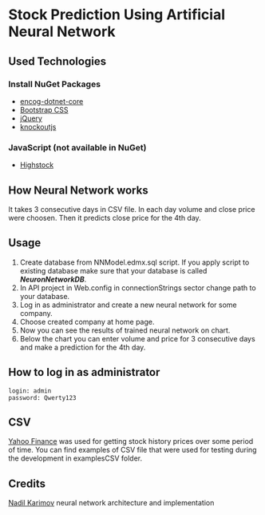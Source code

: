 # Stock Prediction Using Artificial Neural Network

## Used Technologies

### Install NuGet Packages

- [encog-dotnet-core](http://www.heatonresearch.com/encog/)
- [Bootstrap CSS](http://getbootstrap.com)
- [jQuery](https://jquery.com)
- [knockoutjs](http://knockoutjs.com)

### JavaScript (not available in NuGet)

- [Highstock](https://www.highcharts.com/products/highstock)

## How Neural Network works

It takes 3 consecutive days in CSV file. In each day volume and close price were choosen. Then it predicts close price for the 4th day.

## Usage

1. Create database from NNModel.edmx.sql script. If you apply script to existing database make sure that your database is called **_NeuronNetworkDB_**.
2. In API project in Web.config in connectionStrings sector change path to your database.
3. Log in as administrator and create a new neural network for some company.
4. Choose created company at home page.
5. Now you can see the results of trained neural network on chart.
6. Below the chart you can enter volume and price for 3 consecutive days and make a prediction for the 4th day.

## How to log in as administrator

    login: admin
    password: Qwerty123

## CSV

[Yahoo Finance](https://finance.yahoo.com) was used for getting stock history prices over some period of time. You can find examples of CSV file that were used for testing during the development in examplesCSV folder.

## Credits

[Nadil Karimov](https://github.com/nadilk) neural network architecture and implementation
